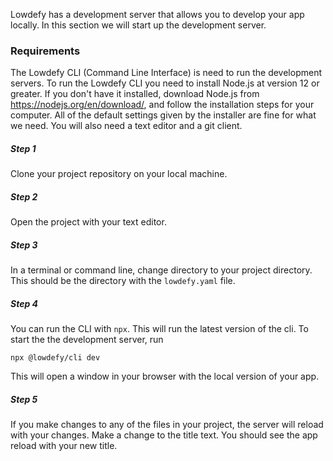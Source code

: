 Lowdefy has a development server that allows you to develop your app locally. In this section we will start up the development server.

### Requirements
The Lowdefy CLI (Command Line Interface) is need to run the development servers. To run the Lowdefy CLI you need to install Node.js at version 12 or greater. If you don't have it installed, download Node.js from https://nodejs.org/en/download/, and follow the installation steps for your computer. All of the default settings given by the installer are fine for what we need. You will also need a text editor and a git client.

##### Step 1

Clone your project repository on your local machine.

##### Step 2

Open the project with your text editor.

##### Step 3

In a terminal or command line, change directory to your project directory. This should be the directory with the `lowdefy.yaml` file.

##### Step 4

You can run the CLI with `npx`. This will run the latest version of the cli. To start the the development server, run

```
npx @lowdefy/cli dev
```

This will open a window in your browser with the local version of your app.

##### Step 5

If you make changes to any of the files in your project, the server will reload with your changes. Make a change to the title text. You should see the app reload with your new title.